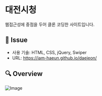 # 대전시청
웹접근성에 중점을 두어 클론 코딩한 사이트입니다.

## 📝 Issue
- 사용 기술: HTML, CSS, jQuery, Swiper
- URL: https://iam-haeun.github.io/daejeon/

## 🔍 Overview
![Image](https://github.com/user-attachments/assets/ae44da4b-829b-4586-a86b-8372e969ea78)
